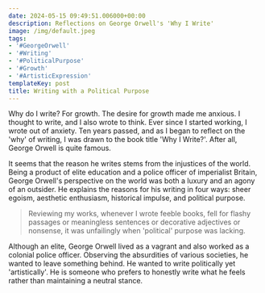 ```yaml
---
date: 2024-05-15 09:49:51.006000+00:00
description: Reflections on George Orwell's 'Why I Write'
image: /img/default.jpeg
tags:
- '#GeorgeOrwell'
- '#Writing'
- '#PoliticalPurpose'
- '#Growth'
- '#ArtisticExpression'
templateKey: post
title: Writing with a Political Purpose
---
```

Why do I write? For growth. The desire for growth made me anxious. I thought to write, and I also wrote to think. Ever since I started working, I wrote out of anxiety. Ten years passed, and as I began to reflect on the 'why' of writing, I was drawn to the book title 'Why I Write?'. After all, George Orwell is quite famous.

It seems that the reason he writes stems from the injustices of the world. Being a product of elite education and a police officer of imperialist Britain, George Orwell's perspective on the world was both a luxury and an agony of an outsider. He explains the reasons for his writing in four ways: sheer egoism, aesthetic enthusiasm, historical impulse, and political purpose.

> Reviewing my works, whenever I wrote feeble books, fell for flashy passages or meaningless sentences or decorative adjectives or nonsense, it was unfailingly when 'political' purpose was lacking.

Although an elite, George Orwell lived as a vagrant and also worked as a colonial police officer. Observing the absurdities of various societies, he wanted to leave something behind. He wanted to write politically yet 'artistically'. He is someone who prefers to honestly write what he feels rather than maintaining a neutral stance.